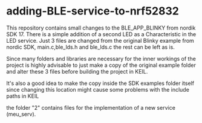 # adding-BLE-service-to-nrf52832
This repository contains small changes to the BLE_APP_BLINKY from nordik SDK 17. There is a simple addition of a second LED as a Characteristic in the LED service.
Just 3 files are changed from the original Blinky example from nordic SDK, main.c,ble_lds.h and ble_lds.c the rest can be left as is. 

Since many folders and libraries are necessary for the inner workings of the project is highly advisable to just make a copy of the original example folder and alter
these 3 files before building the project in KEIL.

It's also a good idea to make the copy inside the SDK examples folder itself since changing this location might cause some problems with the include paths in KEIL

the folder "2" contains files for the implementation of a new service (meu_serv).


